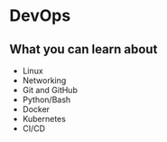 # DevOps 

## What you can learn about
* Linux
* Networking
* Git and GitHub
* Python/Bash
* Docker
* Kubernetes
* CI/CD

